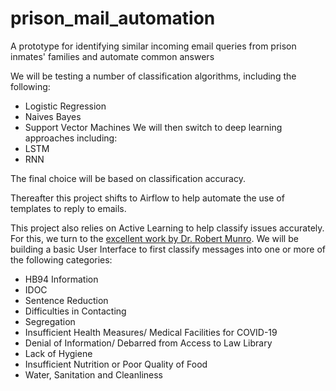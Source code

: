 # prison_mail_automation
A prototype for identifying similar incoming email queries from prison inmates' families and automate common answers

We will be testing a number of classification algorithms, including the following:
- Logistic Regression
- Naives Bayes
- Support Vector Machines
We will then switch to deep learning approaches including:
- LSTM
- RNN

The final choice will be based on classification accuracy.

Thereafter this project shifts to Airflow to help automate the use of templates to reply to emails. 

This project also relies on Active Learning to help classify issues accurately. For this, we turn to the [excellent work by Dr. Robert Munro](https://github.com/rmunro/pytorch_active_learning). We will be building a basic User Interface to first classify messages into one or more of the following categories:
- HB94 Information
- IDOC
- Sentence Reduction
- Difficulties in Contacting
- Segregation
- Insufficient Health Measures/ Medical Facilities for COVID-19
- Denial of Information/ Debarred from Access to Law Library
- Lack of Hygiene
- Insufficient Nutrition or Poor Quality of Food
- Water, Sanitation and Cleanliness

